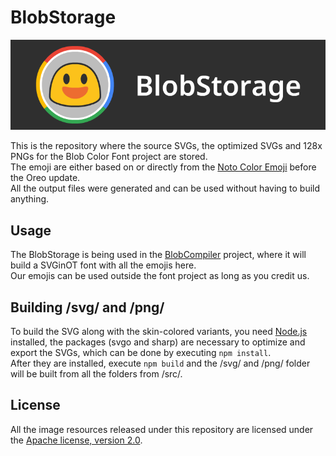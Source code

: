 # BlobStorage
![BlobStorage's banner](banner.png)

This is the repository where the source SVGs, the optimized SVGs and 128x PNGs for the Blob Color Font project are stored.<br>
The emoji are either based on or directly from the [Noto Color Emoji](https://github.com/googlei18n/noto-emoji/) before the Oreo update.<br>
All the output files were generated and can be used without having to build anything.<br>

## Usage
The BlobStorage is being used in the [BlobCompiler](https://github.com/blobcolorfont/BlobCompiler/) project, where it will build a SVGinOT font with all the emojis here.<br>
Our emojis can be used outside the font project as long as you credit us.

## Building /svg/ and /png/
To build the SVG along with the skin-colored variants, you need [Node.js](https://nodejs.org/en/) installed, the packages (svgo and sharp) are necessary to optimize and export the SVGs, which can be done by executing ``npm install``.<br>
After they are installed, execute ``npm build`` and the /svg/ and /png/ folder will be built from all the folders from /src/.

## License
All the image resources released under this repository are licensed under the [Apache license, version 2.0](./LICENSE).
